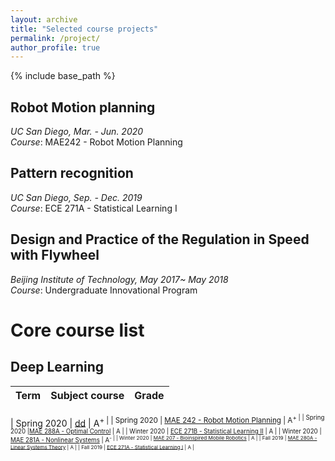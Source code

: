 ```yaml
---
layout: archive
title: "Selected course projects"
permalink: /project/
author_profile: true
---
```


{% include base_path %}

## Robot Motion planning

*UC San Diego, Mar. - Jun. 2020*  
*Course*: MAE242 - Robot Motion Planning



## Pattern recognition

*UC San Diego, Sep. - Dec. 2019*  
*Course*: ECE 271A - Statistical Learning I


## Design and Practice of the Regulation in Speed with Flywheel 

*Beijing Institute of Technology, May 2017~ May 2018*  
*Course*: Undergraduate Innovational Program

Core course list
======

## Deep Learning
| Term | Subject course |  Grade |
| :----: | :----: | :----: |

| Spring 2020 | [dd](#) | A<sup>+ |
| Spring 2020 | [MAE 242 - Robot Motion Planning](#) | A<sup>+ |
| Spring 2020 |[MAE 288A - Optimal Control](#) | A |
| Winter 2020 | [ECE 271B - Statistical Learning II](#) | A |
| Winter 2020 | [MAE 281A - Nonlinear Systems](#) | A<sup>- |
| Winter 2020 | [MAE 207 - Bioinspired Mobile Robotics](#) | A |
| Fall 2019 | [MAE 280A - Linear Systems Theory](#) | A |
| Fall 2019 | [ECE 271A - Statistical Learning I](#) | A |






